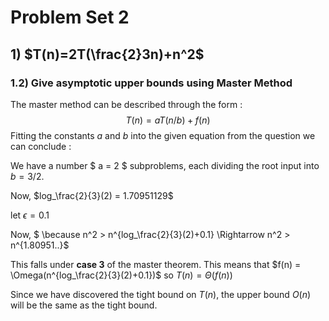 # Problem Set 2

## 1) $T(n)=2T(\frac{2}3n)+n^2$

### 1.2) Give asymptotic upper bounds using Master Method



The master method can be described through the form :
$$
T(n) = aT(n/b) +f(n)
$$
Fitting the constants $a$ and $b$ into the given equation from the question we can conclude : 

We have a number $ a = 2 $ subproblems, each dividing the root input	 into $b = 3/2$.

Now, $log_\frac{2}{3}(2) = 1.70951129$

let $\epsilon = 0.1$

Now, $ \because n^2 > n^{log_\frac{2}{3}(2)+0.1} \Rightarrow n^2 > n^{1.80951..}$

This falls under **case 3** of the master theorem. This means that $f(n) = \Omega(n^{log_\frac{2}{3}(2)+0.1})$ so $T(n) = \Theta(f(n))$

Since we have discovered the tight bound on $T(n)$, the upper bound $O(n)$ will be the same as the tight bound. 

​			



